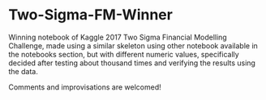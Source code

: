 # Two-Sigma-FM-Winner

Winning notebook of Kaggle 2017 Two Sigma Financial Modelling Challenge, made using a similar skeleton using other notebook available in the notebooks section, but with different numeric values, specifically decided after testing about thousand times and verifying the results using the data.

Comments and improvisations are welcomed!

